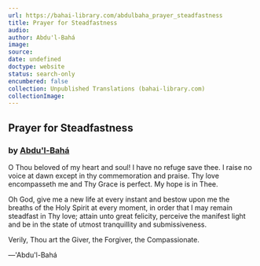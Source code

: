 ```yaml
---
url: https://bahai-library.com/abdulbaha_prayer_steadfastness
title: Prayer for Steadfastness
audio: 
author: Abdu'l-Bahá
image: 
source: 
date: undefined
doctype: website
status: search-only
encumbered: false
collection: Unpublished Translations (bahai-library.com)
collectionImage: 
---
```



## Prayer for Steadfastness

### by [Abdu'l-Bahá](https://bahai-library.com/author/Abdu'l-Bahá)


O Thou beloved of my heart and soul! I have no refuge save thee. I raise no voice at dawn except in thy commemoration and praise. Thy love encompasseth me and Thy Grace is perfect. My hope is in Thee.  
  
Oh God, give me a new life at every instant and bestow upon me the breaths of the Holy Spirit at every moment, in order that I may remain steadfast in Thy love; attain unto great felicity, perceive the manifest light and be in the state of utmost tranquillity and submissiveness.  
  
Verily, Thou art the Giver, the Forgiver, the Compassionate.  
  
—'Abdu'l-Bahá